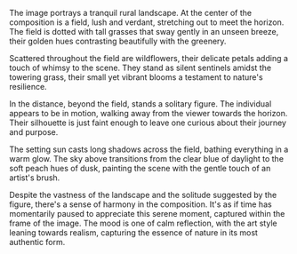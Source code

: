  The image portrays a tranquil rural landscape. At the center of the composition is a field, lush and verdant, stretching out to meet the horizon. The field is dotted with tall grasses that sway gently in an unseen breeze, their golden hues contrasting beautifully with the greenery.

Scattered throughout the field are wildflowers, their delicate petals adding a touch of whimsy to the scene. They stand as silent sentinels amidst the towering grass, their small yet vibrant blooms a testament to nature's resilience.

In the distance, beyond the field, stands a solitary figure. The individual appears to be in motion, walking away from the viewer towards the horizon. Their silhouette is just faint enough to leave one curious about their journey and purpose.

The setting sun casts long shadows across the field, bathing everything in a warm glow. The sky above transitions from the clear blue of daylight to the soft peach hues of dusk, painting the scene with the gentle touch of an artist's brush.

Despite the vastness of the landscape and the solitude suggested by the figure, there's a sense of harmony in the composition. It's as if time has momentarily paused to appreciate this serene moment, captured within the frame of the image. The mood is one of calm reflection, with the art style leaning towards realism, capturing the essence of nature in its most authentic form. 

